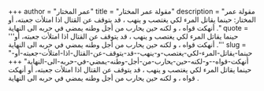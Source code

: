 +++
author = "عمر المختار"
title = "مقولة عمر المختار"
description = "مقولة عمر المختار: حينما يقاتل المرء لكي يغتصب و ينهب ، قد يتوقف عن القتال اذا امتلأت جعبته، أو أنهكت قواه ، و لكنه حين يحارب من أجل وطنه يمضي في حربه الى النهاية ."
quote = '''حينما يقاتل المرء لكي يغتصب و ينهب ، قد يتوقف عن القتال اذا امتلأت جعبته، أو أنهكت قواه ، و لكنه حين يحارب من أجل وطنه يمضي في حربه الى النهاية .'''
slug = "حينما-يقاتل-المرء-لكي-يغتصب-و-ينهب--قد-يتوقف-عن-القتال-اذا-امتلأت-جعبته-أو-أنهكت-قواه--و-لكنه-حين-يحارب-من-أجل-وطنه-يمضي-في-حربه-الى-النهاية"
+++
حينما يقاتل المرء لكي يغتصب و ينهب ، قد يتوقف عن القتال اذا امتلأت جعبته، أو أنهكت قواه ، و لكنه حين يحارب من أجل وطنه يمضي في حربه الى النهاية .
